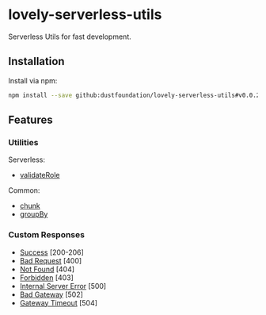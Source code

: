 # lovely-serverless-utils

Serverless Utils for fast development.

## Installation

Install via npm:

```sh
npm install --save github:dustfoundation/lovely-serverless-utils#v0.0.2
```

## Features

### Utilities

Serverless:
* [validateRole](https://github.com/DustFoundation/lovely-serverless-utils/blob/main/src/functions/serverless/validateRole.ts)

Common:
* [chunk](https://github.com/DustFoundation/lovely-serverless-utils/blob/main/src/functions/common/chunk.ts)
* [groupBy](https://github.com/DustFoundation/lovely-serverless-utils/blob/main/src/functions/common/groupBy.ts)

### Custom Responses

* [Success](https://github.com/DustFoundation/lovely-serverless-utils/blob/main/src/responses/success.ts) [200-206]
* [Bad Request](https://github.com/DustFoundation/lovely-serverless-utils/blob/main/src/responses/bad-request.ts) [400]
* [Not Found](https://github.com/DustFoundation/lovely-serverless-utils/blob/main/src/responses/not-found.ts) [404]
* [Forbidden](https://github.com/DustFoundation/lovely-serverless-utils/blob/main/src/responses/forbidden.ts) [403]
* [Internal Server Error](https://github.com/DustFoundation/lovely-serverless-utils/blob/main/src/responses/internal-server-error.ts) [500]
* [Bad Gateway](https://github.com/DustFoundation/lovely-serverless-utils/blob/main/src/responses/bad-gateway.ts) [502]
* [Gateway Timeout](https://github.com/DustFoundation/lovely-serverless-utils/blob/main/src/responses/gateway-timeout.ts) [504]
